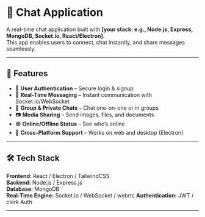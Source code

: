 # 💬 Chat Application

A real-time chat application built with **[your stack: e.g., Node.js, Express, MongoDB, Socket.io, React/Electron]**.  
This app enables users to connect, chat instantly, and share messages seamlessly.

---

## 🚀 Features

- 🔐 **User Authentication** – Secure login & signup  
- 💬 **Real-Time Messaging** – Instant communication with Socket.io/WebSocket  
- 👥 **Group & Private Chats** – Chat one-on-one or in groups  
- 📷 **Media Sharing** – Send images, files, and documents  
- 🟢 **Online/Offline Status** – See who’s online  
- 📱 **Cross-Platform Support** – Works on web and desktop (Electron)  

---

## 🛠️ Tech Stack

**Frontend:** React / Electron / TailwindCSS  
**Backend:** Node.js / Express.js  
**Database:** MongoDB   
**Real-Time Engine:** Socket.io / WebSocket / webrtc
**Authentication:** JWT / clerk Auth  

---


